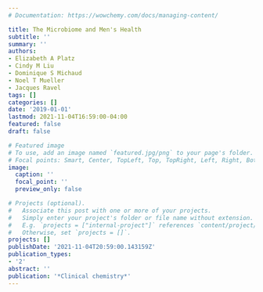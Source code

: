 ```yaml
---
# Documentation: https://wowchemy.com/docs/managing-content/

title: The Microbiome and Men's Health
subtitle: ''
summary: ''
authors:
- Elizabeth A Platz
- Cindy M Liu
- Dominique S Michaud
- Noel T Mueller
- Jacques Ravel
tags: []
categories: []
date: '2019-01-01'
lastmod: 2021-11-04T16:59:00-04:00
featured: false
draft: false

# Featured image
# To use, add an image named `featured.jpg/png` to your page's folder.
# Focal points: Smart, Center, TopLeft, Top, TopRight, Left, Right, BottomLeft, Bottom, BottomRight.
image:
  caption: ''
  focal_point: ''
  preview_only: false

# Projects (optional).
#   Associate this post with one or more of your projects.
#   Simply enter your project's folder or file name without extension.
#   E.g. `projects = ["internal-project"]` references `content/project/deep-learning/index.md`.
#   Otherwise, set `projects = []`.
projects: []
publishDate: '2021-11-04T20:59:00.143159Z'
publication_types:
- '2'
abstract: ''
publication: '*Clinical chemistry*'
---
```

